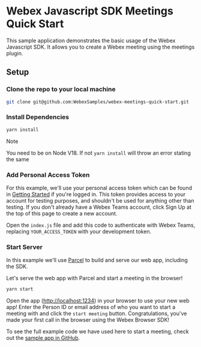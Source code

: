# Webex Javascript SDK Meetings Quick Start

This sample application demonstrates the basic usage of the Webex Javascript SDK.
It allows you to create a Webex meeting using the meetings plugin.

## Setup

### Clone the repo to your local machine

```bash
git clone git@github.com:WebexSamples/webex-meetings-quick-start.git
```

### Install Dependencies

```bash
yarn install
```

> [!NOTE]
> You need to be on Node V18. If not `yarn install` will throw an error stating the same

### Add Personal Access Token

For this example, we'll use your personal access token which can be found in [Getting Started](https://developer.webex.com/docs/api/getting-started#accounts-and-authentication) if you're logged in. This token provides access to your account for testing purposes, and shouldn't be used for anything other than testing. If you don't already have a Webex Teams account, click Sign Up at the top of this page to create a new account.

Open the `index.js` file and add this code to authenticate with Webex Teams, replacing `YOUR_ACCESS_TOKEN` with your development token.

### Start Server

In this example we'll use [Parcel](https://parceljs.org/) to build and serve our web app, including the SDK.

Let's serve the web app with Parcel and start a meeting in the browser!

```bash
yarn start
```

Open the app ([http://localhost:1234](http://localhost:1234/)) in your browser to use your new web app! 
Enter the Person ID or email address of who you want to start a meeting with and click the `start meeting` button. 
Congratulations, you've made your first call in the browser using the Webex Browser SDK!

To see the full example code we have used here to start a meeting, check out the [sample app in GitHub](https://github.com/webex/webex-js-sdk/tree/master/packages/node_modules/samples/browser-single-party-call).
